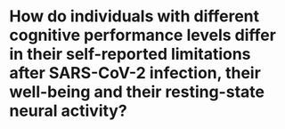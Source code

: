 # How do individuals with different cognitive performance levels differ in their self-reported limitations after SARS-CoV-2 infection, their well-being and their resting-state neural activity?
